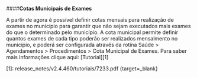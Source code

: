 ####**Cotas Municipais de Exames**

A partir de agora é possível definir cotas mensais para realização de exames no município para garantir que não sejam executados mais exames do que o determinado pelo município.
A cota municipal permite definir quantos exames de cada tipo poderão ser realizados mensalmento no município, e poderá ser configurada através da rotina Saúde > Agendamentos > Procedimentos > Cota Municipal de Exames.
Para saber mais informações clique aqui: [Tutorial][1]

[1]: release_notes/v2.4.460/tutoriais/7233.pdf {target=_blank}
